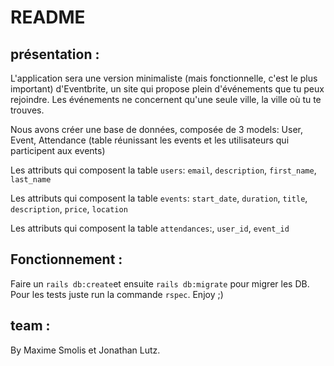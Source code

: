 # README

## présentation :

L'application sera une version minimaliste (mais fonctionnelle, c'est le plus important) d'Eventbrite, un site qui propose plein d'événements que tu peux rejoindre. Les événements ne concernent qu'une seule ville, la ville où tu te trouves.

Nous avons créer une base de données, composée de 3 models: User, Event, Attendance (table réunissant les events et les utilisateurs qui participent aux events)

Les attributs qui composent la table `users`: `email`, `description`, `first_name`, `last_name`

Les attributs qui composent la table `events`: `start_date`, `duration`, `title`, `description`, `price`, `location`

Les attributs qui composent la table `attendances`:, `user_id`, `event_id`

## Fonctionnement : 

Faire un `rails db:create`et ensuite `rails db:migrate` pour migrer les DB. Pour les tests juste run la commande `rspec`. Enjoy ;)

## team :

By Maxime Smolis et Jonathan Lutz. 
